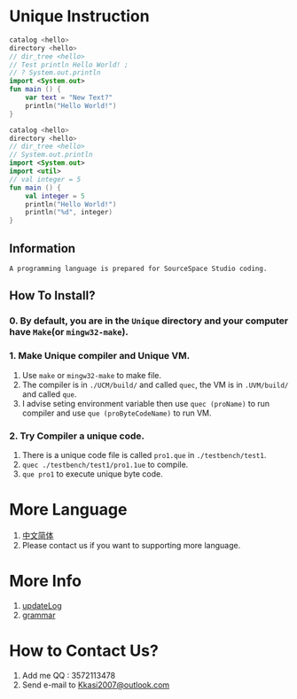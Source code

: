 # Unique Instruction

```kt
catalog <hello>
directory <hello>
// dir_tree <hello>
// Test println Hello World! ;
// ? System.out.println
import <System.out>
fun main () {
    var text = "New Text?"
    println("Hello World!")
}
```

```kt
catalog <hello>
directory <hello>
// dir_tree <hello>
// System.out.println
import <System.out>
import <util>
// val integer = 5
fun main () {
    val integer = 5
    println("Hello World!")
    println("%d", integer)
}
```







## Information
	A programming language is prepared for SourceSpace Studio coding.

## How To Install?
### 0. By default, you are in the `Unique` directory and your computer have `Make`(or `mingw32-make`).
### 1. Make Unique compiler and Unique VM.
1. Use `make` or `mingw32-make` to make file.
2. The compiler is in `./UCM/build/` and called `quec`,
   the VM is in `.UVM/build/` and called `que`.
3. I advise seting environment variable then use `quec (proName)` to run compiler
   and use `que (proByteCodeName)` to run VM.

### 2. Try Compiler a unique code.
1. There is a unique code file is called `pro1.que` in `./testbench/test1`.
2. `quec ./testbench/test1/pro1.1ue` to compile.
3. `que pro1` to execute unique byte code.

# More Language
1. [中文简体](./doc/README_CN.md)
2. Please contact us if you want to supporting more language.

# More Info
1. [updateLog](./doc/updateLog.md)
2. [grammar](./doc/garmmar.md)

# How to Contact Us?
1. Add me QQ : 3572113478
2. Send e-mail to Kkasi2007@outlook.com
